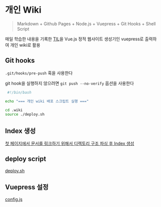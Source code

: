 # 개인 Wiki

> Markdown + Github Pages + Node.js + Vuepress + Git Hooks + Shell Script

매일 학습한 내용을 기록한 [TIL](https://github.com/pravusid/TIL)을 Vue.js 정적 웹사이트 생성기인 vuepress로 출력하여 개인 wiki로 활용

## Git hooks

`.git/hooks/pre-push` 훅을 사용한다

git hook을 실행하지 않으려면 `git push --no-verify` 옵션을 사용한다

```sh
 #!/bin/bash

echo "=== 개인 wiki 배포 스크립트 실행 ==="

cd .wiki
source ./deploy.sh
```

## Index 생성

[첫 페이지에서 문서를 링크하기 위해서 디렉토리 구조 파싱 후 Index 생성](create.index.js)

## deploy script

[deploy.sh](deploy.sh)

## Vuepress 설정

[config.js](docs/.vuepress/config.js)
